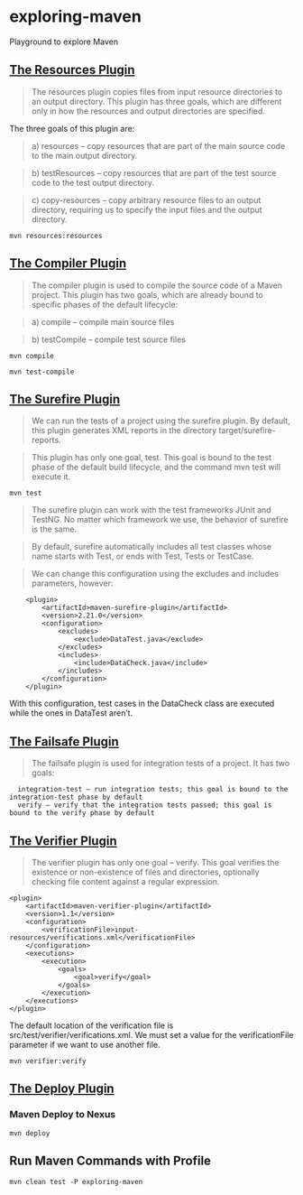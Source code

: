 # exploring-maven
Playground to explore Maven

## [The Resources Plugin](https://www.baeldung.com/maven-resources-plugin)
> The resources plugin copies files from input resource directories to an output directory. This plugin has three goals, which are different only in how the resources and output directories are specified.

The three goals of this plugin are:

> a) resources – copy resources that are part of the main source code to the main output directory.

> b) testResources – copy resources that are part of the test source code to the test output directory.

>c) copy-resources – copy arbitrary resource files to an output directory, requiring us to specify the input files and the output directory.

    mvn resources:resources
    

## [The Compiler Plugin](https://www.baeldung.com/maven-compiler-plugin)
>The compiler plugin is used to compile the source code of a Maven project. This plugin has two goals, which are already bound to specific phases of the default lifecycle:

> a) compile – compile main source files

> b) testCompile – compile test source files
    
    mvn compile 
    
    mvn test-compile
    
## [The Surefire Plugin](https://www.baeldung.com/maven-surefire-plugin)
> We can run the tests of a project using the surefire plugin. By default, this plugin generates XML reports in the directory target/surefire-reports.

>This plugin has only one goal, test. This goal is bound to the test phase of the default build lifecycle, and the command mvn test will execute it.

    mvn test
    
> The surefire plugin can work with the test frameworks JUnit and TestNG. No matter which framework we use, the behavior of surefire is the same.
  
>  By default, surefire automatically includes all test classes whose name starts with Test, or ends with Test, Tests or TestCase.
  
>  We can change this configuration using the excludes and includes parameters, however:
  ```
      <plugin>
          <artifactId>maven-surefire-plugin</artifactId>
          <version>2.21.0</version>
          <configuration>
              <excludes>
                  <exclude>DataTest.java</exclude>
              </excludes>
              <includes>
                  <include>DataCheck.java</include>
              </includes>
          </configuration>
      </plugin>
  ```
  With this configuration, test cases in the DataCheck class are executed while the ones in DataTest aren’t.


## [The Failsafe Plugin](https://www.baeldung.com/core-maven-plugins)
> The failsafe plugin is used for integration tests of a project. It has two goals:
  
      integration-test – run integration tests; this goal is bound to the integration-test phase by default
      verify – verify that the integration tests passed; this goal is bound to the verify phase by default

## [The Verifier Plugin](https://www.baeldung.com/maven-verifier-plugin)
> The verifier plugin has only one goal – verify. This goal verifies the existence or non-existence of files and directories, optionally checking file content against a regular expression.

    <plugin>
        <artifactId>maven-verifier-plugin</artifactId>
        <version>1.1</version>
        <configuration>
            <verificationFile>input-resources/verifications.xml</verificationFile>
        </configuration>
        <executions>
            <execution>
                <goals>
                    <goal>verify</goal>
                </goals>
            </execution>
        </executions>
    </plugin>

The default location of the verification file is src/test/verifier/verifications.xml. We must set a value for the verificationFile parameter if we want to use another file.

    mvn verifier:verify
    
    
## [The Deploy Plugin](https://www.baeldung.com/maven-deploy-nexus)
### Maven Deploy to Nexus
 
    mvn deploy
    
## Run Maven Commands with Profile

    mvn clean test -P exploring-maven
    
    
